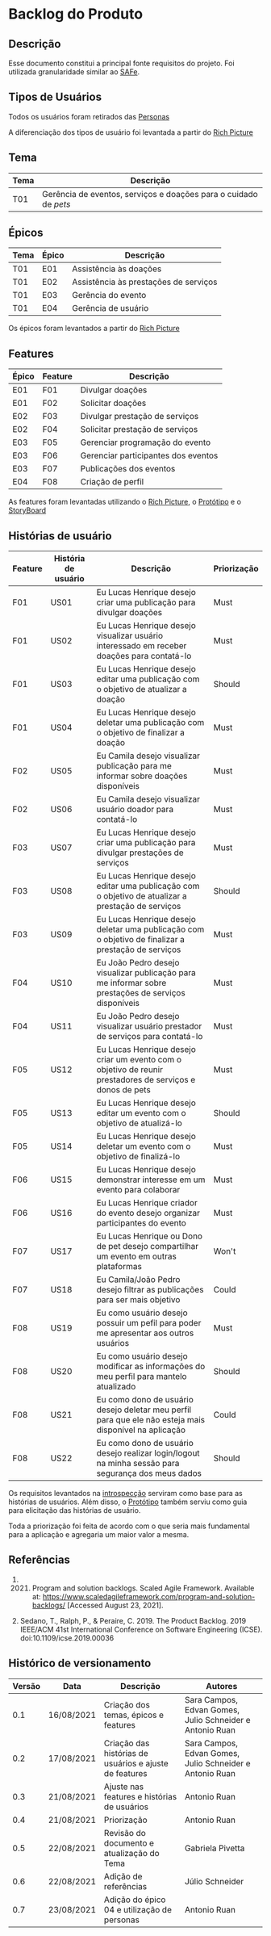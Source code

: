 # Backlog do Produto

## Descrição 

Esse documento constitui a principal fonte requisitos do projeto. Foi utilizada granularidade similar ao [SAFe](https://www.scaledagileframework.com/).

## Tipos de Usuários

Todos os usuários foram retirados das [Personas](/backlog/personas.md)

A diferenciação dos tipos de usuário foi levantada a partir do [Rich Picture](/designSprint/decision/)


## Tema

| Tema | Descrição |
| --- | ---|
| T01 |  Gerência de eventos, serviços e doações para o cuidado de *pets* |


## Épicos

| Tema | Épico | Descrição |
| --- | --- | --- |
| T01 | E01 | Assistência às doações |
| T01 | E02 | Assistência às prestações de serviços |
| T01 | E03 | Gerência do evento |
| T01 | E04 | Gerência de usuário |

Os épicos foram levantados a partir do [Rich Picture](/designSprint/decision/)

## Features

| Épico | Feature | Descrição |
| --- | --- | --- |
| E01 | F01 | Divulgar doações |
| E01 | F02 | Solicitar doações |
| E02 | F03 | Divulgar prestação de serviços |
| E02 | F04 | Solicitar prestação de serviços |
| E03 | F05 | Gerenciar programação do evento |
| E03 | F06 | Gerenciar participantes dos eventos |
| E03 | F07 | Publicações dos eventos |
| E04 | F08 | Criação de perfil |

As features foram levantadas utilizando o [Rich Picture](/designSprint/decision/), o [Protótipo](/designSprint/prototype/) e o [StoryBoard](/artefatos/storyboard/)



## Histórias de usuário

| Feature | História de usuário | Descrição | Priorização |
| --- | --- | --- | --- |
| F01 | US01 | Eu Lucas Henrique desejo criar uma publicação para divulgar doações | Must |
| F01 | US02 | Eu Lucas Henrique desejo visualizar usuário interessado em receber doações para contatá-lo | Must | 
| F01 | US03 | Eu Lucas Henrique desejo editar uma publicação com o objetivo de atualizar a doação | Should |
| F01 | US04 | Eu Lucas Henrique desejo deletar uma publicação com o objetivo de finalizar a doação | Must |
| F02 | US05 | Eu Camila desejo visualizar publicação para me informar sobre doações disponíveis | Must |
| F02 | US06 | Eu Camila desejo visualizar usuário doador para contatá-lo | Must |
| F03 | US07 | Eu Lucas Henrique desejo criar uma publicação para divulgar prestações de serviços | Must |
| F03 | US08 | Eu Lucas Henrique desejo editar uma publicação com o objetivo de atualizar a prestação de serviços | Should |
| F03 | US09 | Eu Lucas Henrique desejo deletar uma publicação com o objetivo de finalizar a prestação de serviços | Must |
| F04 | US10 | Eu João Pedro desejo visualizar publicação para me informar sobre prestações de serviços disponíveis | Must |
| F04 | US11 | Eu João Pedro desejo visualizar usuário prestador de serviços para contatá-lo | Must |
| F05 | US12 | Eu Lucas Henrique desejo criar um evento com o objetivo de reunir prestadores de serviços e donos de pets | Must |
| F05 | US13 | Eu Lucas Henrique desejo editar um evento com o objetivo de atualizá-lo| Should |
| F05 | US14 | Eu Lucas Henrique desejo deletar um evento com o objetivo de finalizá-lo | Must |
| F06 | US15 | Eu Lucas Henrique desejo demonstrar interesse em um evento para colaborar | Must |
| F06 | US16 | Eu Lucas Henrique criador do evento desejo organizar participantes do evento |  Must |
| F07 | US17 | Eu Lucas Henrique ou Dono de pet desejo compartilhar um evento em outras plataformas | Won't |
| F07 | US18 | Eu Camila/João Pedro desejo filtrar as publicações para ser mais objetivo | Could |
| F08 | US19 | Eu como usuário desejo possuir um pefil para poder me apresentar aos outros usuários | Must |
| F08 | US20 | Eu como usuário desejo modificar as informações do meu perfil para mantelo atualizado | Should |
| F08 | US21 | Eu como dono de usuário desejo deletar meu perfil para que ele não esteja mais disponível na aplicação | Could |
| F08 | US22 | Eu como dono de usuário desejo realizar login/logout na minha sessão para segurança dos meus dados | Should |

Os requisitos levantados na [introspecção](/artefatos/introspeccao/) serviram como base para as histórias de usuários. Além disso, o [Protótipo](/designSprint/prototype/) também serviu como guia para elicitação das histórias de usuário.

Toda a priorização foi feita de acordo com o que seria mais fundamental para a aplicação e agregaria um maior valor a mesma.

## Referências

1. 2021. Program and solution backlogs. Scaled Agile Framework. Available at: https://www.scaledagileframework.com/program-and-solution-backlogs/ [Accessed August 23, 2021]. 

2. Sedano, T., Ralph, P., & Peraire, C. 2019. The Product Backlog. 2019 IEEE/ACM 41st International Conference on Software Engineering (ICSE). doi:10.1109/icse.2019.00036 



## Histórico de versionamento 

| Versão | Data | Descrição | Autores |
| --- | --- | --- | --- |
| 0.1 | 16/08/2021 | Criação dos temas, épicos e features | Sara Campos, Edvan Gomes, Julio Schneider e Antonio Ruan |
| 0.2 | 17/08/2021 | Criação das histórias de usuários e ajuste de features | Sara Campos, Edvan Gomes, Julio Schneider e Antonio Ruan |
| 0.3 | 21/08/2021 | Ajuste nas features e histórias de usuários | Antonio Ruan |
| 0.4 | 21/08/2021 | Priorização | Antonio Ruan |
| 0.5 | 22/08/2021 | Revisão do documento e atualização do Tema | Gabriela Pivetta |
| 0.6 | 22/08/2021 | Adição de referências | Júlio Schneider |
| 0.7 | 23/08/2021 | Adição do épico 04 e utilização de personas | Antonio Ruan |
